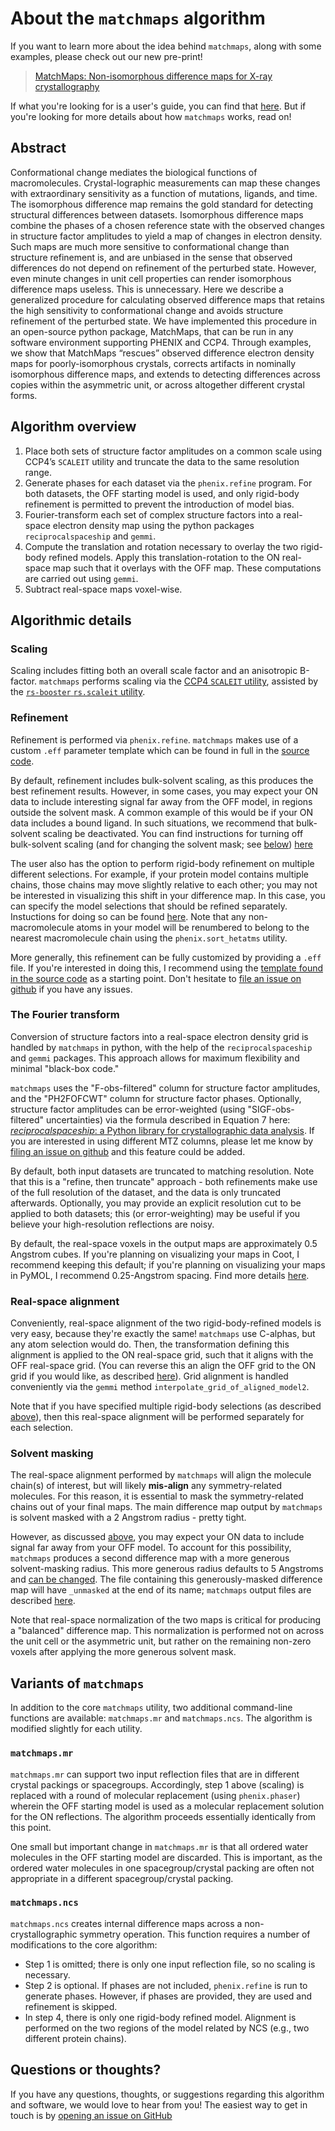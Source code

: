 # About the `matchmaps` algorithm

If you want to learn more about the idea behind `matchmaps`, along with some examples, please check out our new pre-print!  

> [MatchMaps: Non-isomorphous difference maps for X-ray crystallography](https://www.biorxiv.org/content/10.1101/2023.09.01.555333v2) 

If what you're looking for is a user's guide, you can find that [here](quickstart.md). But if you're looking for more details about how `matchmaps` works, read on!

## Abstract
Conformational change mediates the biological functions of macromolecules. Crystal-lographic measurements can map these changes with extraordinary sensitivity as a function of mutations, ligands, and time. The isomorphous difference map remains the gold standard for detecting structural differences between datasets. Isomorphous difference maps combine the phases of a chosen reference state with the observed changes in structure factor amplitudes to yield a map of changes in electron density. Such maps are much more sensitive to conformational change than structure refinement is, and are unbiased in the sense that observed differences do not depend on refinement of the perturbed state. However, even minute changes in unit cell properties can render isomorphous difference maps useless. This is unnecessary. Here we describe a generalized procedure for calculating observed difference maps that retains the high sensitivity to conformational change and avoids structure refinement of the perturbed state. We have implemented this procedure in an open-source python package, MatchMaps, that can be run in any software environment supporting PHENIX and CCP4. Through examples, we show that MatchMaps “rescues” observed difference electron density maps for poorly-isomorphous crystals, corrects artifacts in nominally isomorphous difference maps, and extends to detecting differences across copies within the asymmetric unit, or across altogether different crystal forms.

## Algorithm overview

  1. Place both sets of structure factor amplitudes on a common scale using CCP4’s `SCALEIT` utility and truncate the data to the same resolution range.
  2. Generate phases for each dataset via the `phenix.refine` program. For both datasets, the OFF starting model is used, and only rigid-body refinement is permitted to prevent the introduction of model bias.
  3. Fourier-transform each set of complex structure factors into a real-space electron density map using the python packages `reciprocalspaceship` and `gemmi`.
  4. Compute the translation and rotation necessary to overlay the two rigid-body refined models. Apply this translation-rotation to the ON real-space map such that it overlays with the OFF map. These computations are carried out using `gemmi`.
  5. Subtract real-space maps voxel-wise.

## Algorithmic details

### Scaling

Scaling includes fitting both an overall scale factor and an anisotropic B-factor. `matchmaps` performs scaling via the [CCP4 `SCALEIT` utility](https://www.ccp4.ac.uk/html/scaleit.html), assisted by the [`rs-booster` `rs.scaleit` utility](https://rs-station.github.io/rs-booster/misc.html#rs-scaleit).  

### Refinement

Refinement is performed via `phenix.refine`. `matchmaps` makes use of a custom `.eff` parameter template which can be found in full in the [source code](https://github.com/rs-station/matchmaps/blob/d59fa78c2f549904d0042e637262ef6c5171d355/src/matchmaps/_utils.py#L216).

By default, refinement includes bulk-solvent scaling, as this produces the best refinement results. However, in some cases, you may expect your ON data to include interesting signal far away from the OFF model, in regions outside the solvent mask. A common example of this would be if your ON data includes a bound ligand. In such situations, we recommend that bulk-solvent scaling be deactivated. You can find instructions for turning off bulk-solvent scaling (and for changing the solvent mask; see [below](#solvent-masking)) [here](quickstart.md#other-useful-options) 

The user also has the option to perform rigid-body refinement on multiple different selections. For example, if your protein model contains multiple chains, those chains may move slightly relative to each other; you may not be interested in visualizing this shift in your difference map. In this case, you can specify the model selections that should be refined separately. Instuctions for doing so can be found [here](quickstart.md#other-useful-options). Note that any non-macromolecule atoms in your model will be renumbered to belong to the nearest macromolecule chain using the `phenix.sort_hetatms` utility.

More generally, this refinement can be fully customized by providing a `.eff` file. If you're interested in doing this, I recommend using the [template found in the source code](https://github.com/rs-station/matchmaps/blob/d59fa78c2f549904d0042e637262ef6c5171d355/src/matchmaps/_utils.py#L216) as a starting point. Don't hesitate to [file an issue on github](https://github.com/dennisbrookner/matchmaps/issues) if you have any issues.

### The Fourier transform

Conversion of structure factors into a real-space electron density grid is handled by `matchmaps` in python, with the help of the `reciprocalspaceship` and `gemmi` packages. This approach allows for maximum flexibility and minimal "black-box code."

`matchmaps` uses the "F-obs-filtered" column for structure factor amplitudes, and the "PH2FOFCWT" column for structure factor phases. Optionally, structure factor amplitudes can be error-weighted (using "SIGF-obs-filtered" uncertainties) via the formula described in Equation 7 here: [*reciprocalspaceship*: a Python library for crystallographic data analysis](https://scripts.iucr.org/cgi-bin/paper?S160057672100755X). If you are interested in using different MTZ columns, please let me know by [filing an issue on github](https://github.com/dennisbrookner/matchmaps/issues) and this feature could be added.

By default, both input datasets are truncated to matching resolution. Note that this is a "refine, then truncate" approach - both refinements make use of the full resolution of the dataset, and the data is only truncated afterwards. Optionally, you may provide an explicit resolution cut to be applied to both datasets; this (or error-weighting) may be useful if you believe your high-resolution reflections are noisy.

By default, the real-space voxels in the output maps are approximately 0.5 Angstrom cubes. If you're planning on visualizing your maps in Coot, I recommend keeping this default; if you're planning on visualizing your maps in PyMOL, I recommend 0.25-Angstrom spacing. Find more details [here](quickstart.md#other-useful-options).

### Real-space alignment

Conveniently, real-space alignment of the two rigid-body-refined models is very easy, because they're exactly the same! `matchmaps` use C-alphas, but any atom selection would do. Then, the transformation defining this alignment is applied to the ON real-space grid, such that it aligns with the OFF real-space grid. (You can reverse this an align the OFF grid to the ON grid if you would like, as described [here](quickstart.md#other-useful-options)). Grid alignment is handled conveniently via the `gemmi` method `interpolate_grid_of_aligned_model2`.

Note that if you have specified multiple rigid-body selections (as described [above](#refinement)), then this real-space alignment will be performed separately for each selection.

### Solvent masking

The real-space alignment performed by `matchmaps` will align the molecule chain(s) of interest, but will likely **mis-align** any symmetry-related molecules. For this reason, it is essential to mask the symmetry-related chains out of your final maps. The main difference map output by `matchmaps` is solvent masked with a 2 Angstrom radius - pretty tight.

However, as discussed [above](#refinement), you may expect your ON data to include signal far away from your OFF model. To account for this possibility, `matchmaps` produces a second difference map with a more generous solvent-masking radius. This more generous radius defaults to 5 Angstroms and [can be changed](quickstart.md#other-useful-options). The file containing this generously-masked difference map will have `_unmasked` at the end of its name; `matchmaps` output files are described [here](quickstart.md#important-map-outputs).

Note that real-space normalization of the two maps is critical for producing a "balanced" difference map. This normalization is performed not on across the unit cell or the asymmetric unit, but rather on the remaining non-zero voxels after applying the more generous solvent mask.

## Variants of `matchmaps`

In addition to the core `matchmaps` utility, two additional command-line functions are available: `matchmaps.mr` and `matchmaps.ncs`. The algorithm is modified slightly for each utility.

### `matchmaps.mr`

`matchmaps.mr` can support two input reflection files that are in different crystal packings or spacegroups. Accordingly, step 1 above (scaling) is replaced with a round of molecular replacement (using `phenix.phaser`) wherein the OFF starting model is used as a molecular replacement solution for the ON reflections. The algorithm proceeds essentially identically from this point.

One small but important change in `matchmaps.mr` is that all ordered water molecules in the OFF starting model are discarded. This is important, as the ordered water molecules in one spacegroup/crystal packing are often not appropriate in a different spacegroup/crystal packing.

### `matchmaps.ncs`

`matchmaps.ncs` creates internal difference maps across a non-crystallographic symmetry operation. This function requires a number of modifications to the core algorithm:
 - Step 1 is omitted; there is only one input reflection file, so no scaling is necessary.
 - Step 2 is optional. If phases are not included, `phenix.refine` is run to generate phases. However, if phases are provided, they are used and refinement is skipped.
 - In step 4, there is only one rigid-body refined model. Alignment is performed on the two regions of the model related by NCS (e.g., two different protein chains).

## Questions or thoughts?
If you have any questions, thoughts, or suggestions regarding this algorithm and software, we would love to hear from you! The easiest way to get in touch is by [opening an issue on GitHub](https://github.com/rs-station/matchmaps/issues)